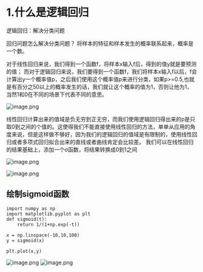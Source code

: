 # 1.什么是逻辑回归

逻辑回归：解决分类问题

回归问题怎么解决分类问题？
将样本的特征和样本发生的概率联系起来，概率是一个数。

对于线性回归来说，我们得到一个函数f，将样本x输入f后，得到的值y就是要预测的值；
而对于逻辑回归来说，我们要得到一个函数f，我们将样本x输入f以后，f会计算出y一个概率值p，之后我们使用这个概率值p来进行分类，如果p>=0.5,也就是有百分之50以上的概率发生的话，我们就让这个概率的值为1，否则让他为1，当然1和0在不同的场景下代表不同的意思。

![image.png](https://upload-images.jianshu.io/upload_images/7220971-862b48fbabe261e4.png?imageMogr2/auto-orient/strip%7CimageView2/2/w/1240)


线性回归计算出来的值域是负无穷到正无穷，而我们使用逻辑回归得出来的p是只取0到之间的个值的。这使得我们不能直接使用线性回归的方法，单单从应用的角度来说，但是这样做不够好，因为我们的逻辑回归的值域是有限制的，使用线性回归或者多项式回归拟合出来的直线或者曲线肯定会比较差。
我们可以在线性回归的结果基础上，添加一个σ函数，将结果转换成0到1之间

![image.png](https://upload-images.jianshu.io/upload_images/7220971-c12d6b69d898f7d9.png?imageMogr2/auto-orient/strip%7CimageView2/2/w/1240)

![image.png](https://upload-images.jianshu.io/upload_images/7220971-f43c83eabc5bd380.png?imageMogr2/auto-orient/strip%7CimageView2/2/w/1240)

## 绘制sigmoid函数
```
import numpy as np
import matplotlib.pyplot as plt
def sigmoid(t):
    return 1/(1+np.exp(-t))

x = np.linspace(-10,10,100)
y = sigmoid(x)

plt.plot(x,y)
```
![image.png](https://upload-images.jianshu.io/upload_images/7220971-6ad2581f1624db68.png?imageMogr2/auto-orient/strip%7CimageView2/2/w/1240)
![image.png](https://upload-images.jianshu.io/upload_images/7220971-e2ff7a5f5b442297.png?imageMogr2/auto-orient/strip%7CimageView2/2/w/1240)